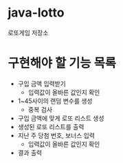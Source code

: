 # java-lotto
로또게임 저장소

# 구현해야 할 기능 목록
+ 구입 금액 입력받기
  + 입력값이 올바른 값인지 확인
+ 1~45사이의 랜덤 변수를 생성
  + 중복 검사
+ 구입 금액에 맞게 로또 리스트 생성
+ 생성된 로또 리스트를 출력
+ 지난 주 당첨 번호, 보너스 입력
  + 입력값이 올바른 값인지 확인
+ 결과 출력
